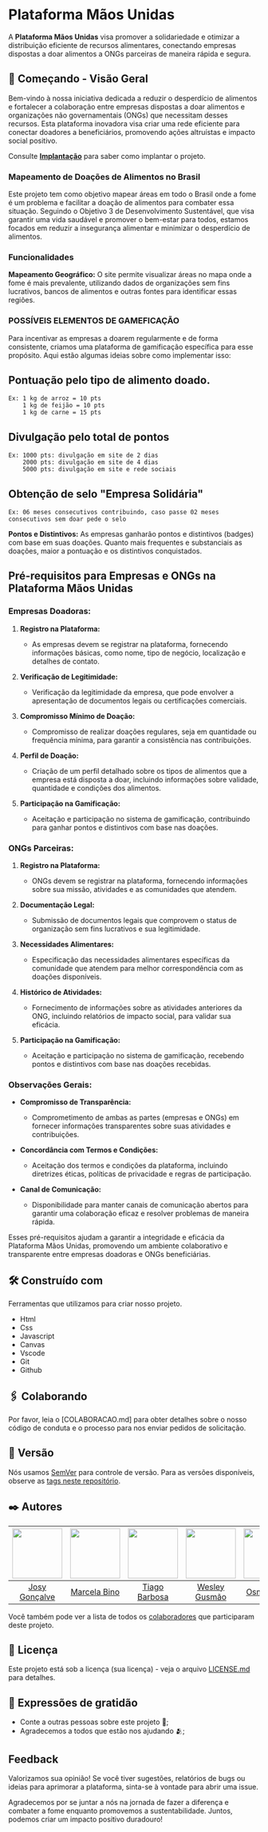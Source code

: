 # Plataforma Mãos Unidas

A **Plataforma Mãos Unidas** visa promover a solidariedade e otimizar a distribuição eficiente de recursos alimentares, conectando empresas dispostas a doar alimentos a ONGs parceiras de maneira rápida e segura.

## 🚀 Começando - Visão Geral

Bem-vindo à nossa iniciativa dedicada a reduzir o desperdício de alimentos e fortalecer a colaboração entre empresas dispostas a doar alimentos e organizações não governamentais (ONGs) que necessitam desses recursos. Esta plataforma inovadora visa criar uma rede eficiente para conectar doadores a beneficiários, promovendo ações altruístas e impacto social positivo.

Consulte **[Implantação](#-implanta%C3%A7%C3%A3o)** para saber como implantar o projeto.

### Mapeamento de Doações de Alimentos no Brasil

Este projeto tem como objetivo mapear áreas em todo o Brasil onde a fome é um problema e facilitar a doação de alimentos para combater essa situação. Seguindo o Objetivo 3 de Desenvolvimento Sustentável, que visa garantir uma vida saudável e promover o bem-estar para todos, estamos focados em reduzir a insegurança alimentar e minimizar o desperdício de alimentos.

### Funcionalidades
**Mapeamento Geográfico:** O site permite visualizar áreas no mapa onde a fome é mais prevalente, utilizando dados de organizações sem fins lucrativos, bancos de alimentos e outras fontes para identificar essas regiões.

### POSSÍVEIS ELEMENTOS DE GAMEFICAÇÃO

Para incentivar as empresas a doarem regularmente e de forma consistente, criamos uma plataforma de gamificação específica para esse propósito. Aqui estão algumas ideias sobre como implementar isso:

## Pontuação pelo tipo de alimento doado. 
    Ex: 1 kg de arroz = 10 pts
        1 kg de feijão = 10 pts
        1 kg de carne = 15 pts

## Divulgação pelo total de pontos
    Ex: 1000 pts: divulgação em site de 2 dias
        2000 pts: divulgação em site de 4 dias
        5000 pts: divulgação em site e rede sociais

## Obtenção de selo "Empresa Solidária"
    Ex: 06 meses consecutivos contribuindo, caso passe 02 meses consecutivos sem doar pede o selo 


**Pontos e Distintivos:** As empresas ganharão pontos e distintivos (badges) com base em suas doações. Quanto mais frequentes e substanciais as doações, maior a pontuação e os distintivos conquistados.

## Pré-requisitos para Empresas e ONGs na Plataforma Mãos Unidas

### Empresas Doadoras:

1. **Registro na Plataforma:**
   - As empresas devem se registrar na plataforma, fornecendo informações básicas, como nome, tipo de negócio, localização e detalhes de contato.

2. **Verificação de Legitimidade:**
   - Verificação da legitimidade da empresa, que pode envolver a apresentação de documentos legais ou certificações comerciais.

3. **Compromisso Mínimo de Doação:**
   - Compromisso de realizar doações regulares, seja em quantidade ou frequência mínima, para garantir a consistência nas contribuições.

4. **Perfil de Doação:**
   - Criação de um perfil detalhado sobre os tipos de alimentos que a empresa está disposta a doar, incluindo informações sobre validade, quantidade e condições dos alimentos.

5. **Participação na Gamificação:**
   - Aceitação e participação no sistema de gamificação, contribuindo para ganhar pontos e distintivos com base nas doações.

### ONGs Parceiras:

1. **Registro na Plataforma:**
   - ONGs devem se registrar na plataforma, fornecendo informações sobre sua missão, atividades e as comunidades que atendem.

2. **Documentação Legal:**
   - Submissão de documentos legais que comprovem o status de organização sem fins lucrativos e sua legitimidade.

3. **Necessidades Alimentares:**
   - Especificação das necessidades alimentares específicas da comunidade que atendem para melhor correspondência com as doações disponíveis.

4. **Histórico de Atividades:**
   - Fornecimento de informações sobre as atividades anteriores da ONG, incluindo relatórios de impacto social, para validar sua eficácia.

5. **Participação na Gamificação:**
   - Aceitação e participação no sistema de gamificação, recebendo pontos e distintivos com base nas doações recebidas.

### Observações Gerais:

- **Compromisso de Transparência:**
   - Comprometimento de ambas as partes (empresas e ONGs) em fornecer informações transparentes sobre suas atividades e contribuições.

- **Concordância com Termos e Condições:**
   - Aceitação dos termos e condições da plataforma, incluindo diretrizes éticas, políticas de privacidade e regras de participação.

- **Canal de Comunicação:**
   - Disponibilidade para manter canais de comunicação abertos para garantir uma colaboração eficaz e resolver problemas de maneira rápida.

Esses pré-requisitos ajudam a garantir a integridade e eficácia da Plataforma Mãos Unidas, promovendo um ambiente colaborativo e transparente entre empresas doadoras e ONGs beneficiárias.

## 🛠️ Construído com

Ferramentas que utilizamos para criar nosso projeto.

* Html 
* Css
* Javascript
* Canvas
* Vscode
* Git
* Github

## 🖇️ Colaborando

Por favor, leia o [COLABORACAO.md] para obter detalhes sobre o nosso código de conduta e o processo para nos enviar pedidos de solicitação.

## 📌 Versão

Nós usamos [SemVer](http://semver.org/) para controle de versão. Para as versões disponíveis, observe as [tags neste repositório](https://github.com/suas/tags/do/projeto). 

## ✒️ Autores

| [<img src="https://avatars.githubusercontent.com/u/136193498?s=96&v=4" width="100">](https://github.com/JcG8Dev) | [<img src="https://avatars.githubusercontent.com/u/134214698?s=96&v=4" width="100">](https://github.com/marcelabino) | [<img src="https://avatars.githubusercontent.com/u/55719708?s=96&v=4" width="100">](https://github.com/TiagoBarbosa88) | [<img src="https://avatars.githubusercontent.com/u/152104120?s=96&v=4" width="100">](https://github.com/wesley-gusmao) | [<img src="https://avatars.githubusercontent.com/u/152831303?s=60&v=4" width="100">](https://github.com/OPSFilho) |
|:---:|:---:|:---:|:---:|:---:|
| [Josy Gonçalve](https://github.com/JcG8Dev) | [Marcela Bino](https://github.com/marcelabino) | [Tiago Barbosa](https://github.com/TiagoBarbosa88) | [Wesley Gusmão](https://github.com/wesley-gusmao) | [Osmar Filho](https://github.com/OPSFilho) |







Você também pode ver a lista de todos os [colaboradores](https://github.com/TiagoBarbosa88/Projeto-Maos_Unidas/settings/access) que participaram deste projeto.

## 📄 Licença

Este projeto está sob a licença (sua licença) - veja o arquivo [LICENSE.md](https://github.com/usuario/projeto/licenca) para detalhes.

## 🎁 Expressões de gratidão

* Conte a outras pessoas sobre este projeto 📢;
* Agradecemos a todos que estão nos ajudando 🫂;

## Feedback

Valorizamos sua opinião! Se você tiver sugestões, relatórios de bugs ou ideias para aprimorar a plataforma, sinta-se à vontade para abrir uma issue.

Agradecemos por se juntar a nós na jornada de fazer a diferença e combater a fome enquanto promovemos a sustentabilidade. Juntos, podemos criar um impacto positivo duradouro!

